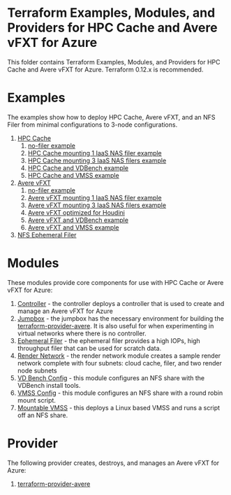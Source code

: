 # Terraform Examples, Modules, and Providers for HPC Cache and Avere vFXT for Azure

This folder contains Terraform Examples, Modules, and Providers for HPC Cache and Avere vFXT for Azure.  Terraform 0.12.x is recommended.

# Examples

The examples show how to deploy HPC Cache, Avere vFXT, and an NFS Filer from minimal configurations to 3-node configurations.

1. [HPC Cache](examples/HPC%20Cache)
   1. [no-filer example](examples/HPC%20Cache/no-filers)
   2. [HPC Cache mounting 1 IaaS NAS filer example](examples/HPC%20Cache/1-filer)
   3. [HPC Cache mounting 3 IaaS NAS filers example](examples/HPC%20Cache/3-filers)
   4. [HPC Cache and VDBench example](examples/HPC%20Cache/vdbench)
   5. [HPC Cache and VMSS example](examples/HPC%20Cache/vmss)
2. [Avere vFXT](examples/vfxt)
   1. [no-filer example](examples/vfxt/no-filers)
   2. [Avere vFXT mounting 1 IaaS NAS filer example](examples/vfxt/1-filer)
   3. [Avere vFXT mounting 3 IaaS NAS filers example](examples/vfxt/3-filers)
   4. [Avere vFXT optimized for Houdini](examples/vfxt/HoudiniOptimized)
   5. [Avere vFXT and VDBench example](examples/vfxt/vdbench)
   6. [Avere vFXT and VMSS example](examples/vfxt/vmss)
3. [NFS Ephemeral Filer](examples/nfsfiler)

# Modules

These modules provide core components for use with HPC Cache or Avere vFXT for Azure:

1. [Controller](modules/controller) - the controller deploys a controller that is used to create and manage an Avere vFXT for Azure
2. [Jumpbox](modules/jumpbox) - the jumpbox has the necessary environment for building the [terraform-provider-avere](providers/terraform-provider-avere).  It is also useful for when experimenting in virtual networks where there is no controller.
3. [Ephemeral Filer](modules/nfs_filer) - the ephemeral filer provides a high IOPs, high throughput filer that can be used for scratch data.
4. [Render Network](modules/render_network) - the render network module creates a sample render network complete with four subnets: cloud cache, filer, and two render node subnets
5. [VD Bench Config](modules/vdbench_config) - this module configures an NFS share with the VDBench install tools.
6. [VMSS Config](modules/vmss_config) - this module configures an NFS share with a round robin mount script.
7. [Mountable VMSS](modules/) - this deploys a Linux based VMSS and runs a script off an NFS share.

# Provider

The following provider creates, destroys, and manages an Avere vFXT for Azure:

1. [terraform-provider-avere](providers/terraform-provider-avere)

